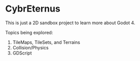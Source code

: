 # CybrEternus

This is just a 2D sandbox project to learn more about Godot 4.

Topics being explored:    
1. TileMaps, TileSets, and Terrains
2. Collision/Physics
3. GDScript
